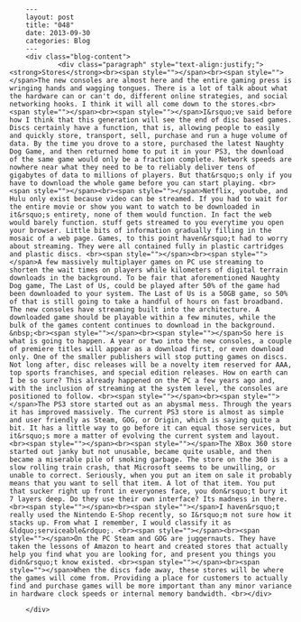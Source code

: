 
        ---
        layout: post
        title: "048"
        date: 2013-09-30
        categories: Blog
        ---
        <div class="blog-content">
				<div class="paragraph" style="text-align:justify;"><strong>Stores</strong><br><span style=""></span><br><span style=""></span>The new consoles are almost here and the entire gaming press is wringing hands and wagging tongues. There is a lot of talk about what the hardware can or can't do, different online strategies, and social networking hooks. I think it will all come down to the stores.<br><span style=""></span><br><span style=""></span>I&rsquo;ve said before how I think that this generation will see the end of disc based games. Discs certainly have a function, that is, allowing people to easily and quickly store, transport, sell, purchase and run a huge volume of data. By the time you drove to a store, purchased the latest Naughty Dog Game, and then returned home to put it in your PS3, the download of the same game would only be a fraction complete. Network speeds are nowhere near what they need to be to reliably deliver tens of gigabytes of data to millions of players. But that&rsquo;s only if you have to download the whole game before you can start playing. <br><span style=""></span><br><span style=""></span>Netflix, youtube, and Hulu only exist because video can be streamed. If you had to wait for the entire movie or show you want to watch to be downloaded in it&rsquo;s entirety, none of them would function. In fact the web would barely function. stuff gets streamed to you everytime you open your browser. Little bits of information gradually filling in the mosaic of a web page. Games, to this point haven&rsquo;t had to worry about streaming. They were all contained fully in plastic cartridges and plastic discs. <br><span style=""></span><br><span style=""></span>A few massively multiplayer games on PC use streaming to shorten the wait times on players while kilometers of digital terrain downloads in the background. To be fair that aforementioned Naughty Dog game, The Last of Us, could be played after 50% of the game had been downloaded to your system. The Last of Us is a 50GB game, so 50% of that is still going to take a handful of hours on fast broadband. The new consoles have streaming built into the architecture. A downloaded game should be playable within a few minutes, while the bulk of the games content continues to download in the background. &nbsp;<br><span style=""></span><br><span style=""></span>So here is what is going to happen. A year or two into the new consoles, a couple of premiere titles will appear as a download first, or even download only. One of the smaller publishers will stop putting games on discs. Not long after, disc releases will be a novelty item reserved for AAA, top sports franchises, and special edition releases. How on earth can I be so sure? This already happened on the PC a few years ago and, with the inclusion of streaming at the system level, the consoles are positioned to follow. <br><span style=""></span><br><span style=""></span>The PS3 store started out as an abysmal mess. Through the years it has improved massively. The current PS3 store is almost as simple and user friendly as Steam, GOG, or Origin, which is saying quite a bit. It has a little way to go before it can equal those services, but it&rsquo;s more a matter of evolving the current system and layout. <br><span style=""></span><br><span style=""></span>The XBox 360 store started out janky but not unusable, became quite usable, and then became a miserable pile of smoking garbage. The store on the 360 is a slow rolling train crash, that Microsoft seems to be unwilling, or unable to correct. Seriously, when you put an item on sale it probably means that you want to sell that item. A lot of that item. You put that sucker right up front in everyones face, you don&rsquo;t bury it 7 layers deep. Do they use their own interface? Its madness in there. <br><span style=""></span><br><span style=""></span>I haven&rsquo;t really used the Nintendo E-Shop recently, so I&rsquo;m not sure how it stacks up. From what I remember, I would classify it as &ldquo;serviceable&rdquo;. <br><span style=""></span><br><span style=""></span>On the PC Steam and GOG are juggernauts. They have taken the lessons of Amazon to heart and created stores that actually help you find what you are looking for, and present you things you didn&rsquo;t know existed. <br><span style=""></span><br><span style=""></span>When the discs fade away, these stores will be where the games will come from. Providing a place for customers to actually find and purchase games will be more important than any minor variance in hardware clock speeds or internal memory bandwidth. <br></div>

		</div>
        